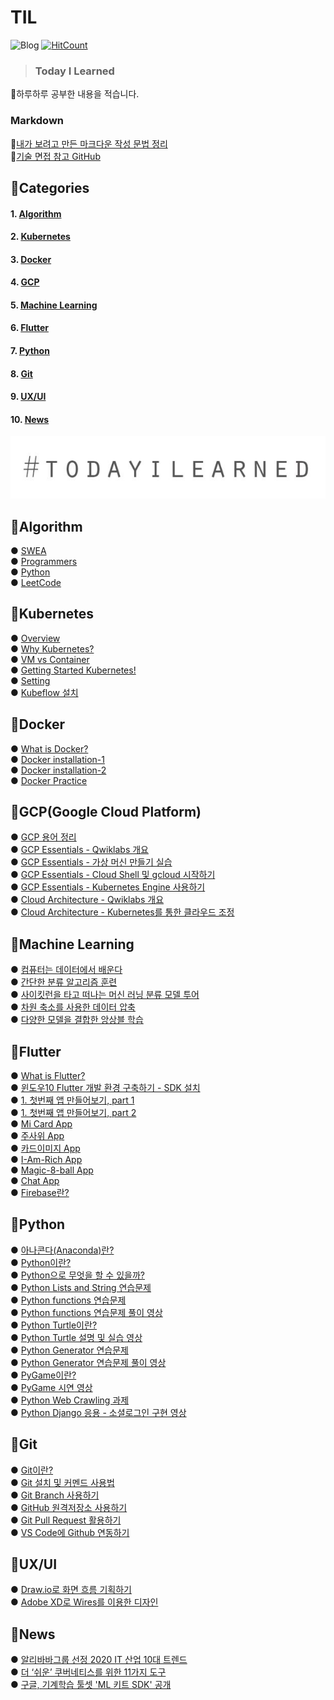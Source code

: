 
# TIL  
![Blog](https://img.shields.io/badge/Blog-jun108059.github.io-red?logo=GitHub) 
[![HitCount](http://hits.dwyl.com/jun108059/til.svg)](http://hits.dwyl.com/jun108059/til)

> ### Today I Learned
:baby_chick:하루하루 공부한 내용을 적습니다.

### Markdown
🌠[내가 보려고 만든 마크다운 작성 문법 정리](https://dev-youngjun.tistory.com/51)   
🌠[기술 면접 참고 GitHub](https://github.com/jun108059/til/blob/master/techInterview.md)   

## :open_book:Categories

#### 1. [Algorithm](#pushpinalgorithm)
#### 2. [Kubernetes](#pushpinkubernetes)  
#### 3. [Docker](#pushpindocker)  
#### 4. [GCP](#pushpingcpgoogle-cloud-platform)  
#### 5. [Machine Learning](#pushpinmachine-learning)
#### 6. [Flutter](#pushpinflutter)
#### 7. [Python](#pushpinpython)
#### 8. [Git](#pushpingit)
#### 9. [UX/UI](#pushpinuxui)
#### 10. [News](#newspapernews)

![img](kubernetes/img/til.JPG)   

## :pushpin:Algorithm
 ● [SWEA](https://github.com/jun108059/Algorithm/tree/master/SWEA)   
 ● [Programmers](https://github.com/jun108059/Algoritm/tree/master/Programmers)   
 ● [Python](https://github.com/jun108059/Algorithm/tree/master/Python)   
 ● [LeetCode](https://github.com/jun108059/Algorithm/tree/master/LeetCode/MayLeetCodingChallenge/Week1)   
   
 
## :pushpin:Kubernetes
 ● [Overview](https://github.com/jun108059/til/blob/master/kubernetes/00.Overview.md)   
 ● [Why Kubernetes?](https://github.com/jun108059/til/blob/master/kubernetes/01.WhyKubernetes.md)   
 ● [VM vs Container](https://github.com/jun108059/til/blob/master/kubernetes/02.VMvsContainer.md)   
 ● [Getting Started Kubernetes!](https://github.com/jun108059/til/blob/master/kubernetes/03.GettingStartedKubernetes.md)   
 ● [Setting](https://github.com/jun108059/til/blob/master/kubernetes/05.PCSetting.md)   
 ● [Kubeflow 설치](https://github.com/jun108059/til/blob/master/kubeflow/00.Kubeflow-Installation.md)   

## :pushpin:Docker
 ● [What is Docker?](https://github.com/jun108059/til/blob/master/docker/00.WhatIsDocker.md)  
 ● [Docker installation-1](https://github.com/jun108059/til/blob/master/docker/01.Docker-installation.md)  
 ● [Docker installation-2](https://github.com/jun108059/til/blob/master/docker/02.Docker-installation-2.md)  
 ● [Docker Practice](https://github.com/jun108059/til/blob/master/docker/03.Docker-Practice.md)  

## :pushpin:GCP(Google Cloud Platform)
 ● [GCP 용어 정리](https://dev-youngjun.tistory.com/28)  
 ● [GCP Essentials - Qwiklabs 개요](https://github.com/jun108059/til/blob/master/docker/00.WhatIsDocker.md)   
 ● [GCP Essentials - 가상 머신 만들기 실습](https://github.com/jun108059/til/blob/master/docker/01.Docker-installation.md)  
 ● [GCP Essentials - Cloud Shell 및 gcloud 시작하기](https://github.com/jun108059/til/blob/master/GCP/03.GCP-Essentials-CloudShell%2Bgcloud.md)   
 ● [GCP Essentials - Kubernetes Engine 사용하기](https://dev-youngjun.tistory.com/40)   
 ● [Cloud Architecture - Qwiklabs 개요](https://dev-youngjun.tistory.com/48)    
 ● [Cloud Architecture - Kubernetes를 통한 클라우드 조정](https://dev-youngjun.tistory.com/49)    


## :pushpin:Machine Learning
 ● [컴퓨터는 데이터에서 배운다](https://github.com/jun108059/til/blob/master/machine-learning/01.%EC%BB%B4%ED%93%A8%ED%84%B0%EB%8A%94-%EB%8D%B0%EC%9D%B4%ED%84%B0%EC%97%90%EC%84%9C-%EB%B0%B0%EC%9A%B4%EB%8B%A4.md)   
 ● [간단한 분류 알고리즘 훈련](https://github.com/jun108059/til/blob/master/machine-learning/02.%EA%B0%84%EB%8B%A8%ED%95%9C-%EB%B6%84%EB%A5%98-%EC%95%8C%EA%B3%A0%EB%A6%AC%EC%A6%98-%ED%9B%88%EB%A0%A8.md)   
 ● [사이킷런을 타고 떠나는 머신 러닝 분류 모델 투어](https://github.com/jun108059/til/blob/master/machine-learning/04.%EC%A2%8B%EC%9D%80-%ED%9B%88%EB%A0%A8-%EC%84%B8%ED%8A%B8-%EB%A7%8C%EB%93%A4%EA%B8%B0:%EB%8D%B0%EC%9D%B4%ED%84%B0-%EC%A0%84%EC%B2%98%EB%A6%AC.md)  
 ● [차원 축소를 사용한 데이터 압축](https://github.com/jun108059/til/blob/master/machine-learning/05.%EC%B0%A8%EC%9B%90-%EC%B6%95%EC%86%8C%EB%A5%BC-%EC%82%AC%EC%9A%A9%ED%95%9C-%EB%8D%B0%EC%9D%B4%ED%84%B0-%EC%95%95%EC%B6%95.md)  
 ● [다양한 모델을 결합한 앙상블 학습](https://github.com/jun108059/til/blob/master/machine-learning/07.%EB%8B%A4%EC%96%91%ED%95%9C-%EB%AA%A8%EB%8D%B8%EC%9D%84-%EA%B2%B0%ED%95%A9%ED%95%9C-%EC%95%99%EC%83%81%EB%B8%94-%ED%95%99%EC%8A%B5.md)


## :pushpin:Flutter
 ● [What is Flutter?](https://github.com/jun108059/til/blob/master/flutter/What-is-Flutter%3F.md)   
 ● [윈도우10 Flutter 개발 환경 구축하기 - SDK 설치](https://github.com/jun108059/til/blob/master/flutter/Flutter_Dev_Env_Windows10.md)   
 ● [1. 첫번째 앱 만들어보기, part 1](https://github.com/jun108059/til/blob/master/flutter/docs-flutter-1.md)   
 ● [1. 첫번째 앱 만들어보기, part 2](https://github.com/jun108059/til/blob/master/flutter/docs-flutter-2.md)   
 ● [Mi Card App](https://github.com/jun108059/mi_card_flutter)  
 ● [주사위 App](https://github.com/jun108059/dsc_flutter_app/tree/master/dicee-flutter)   
 ● [카드이미지 App](https://github.com/jun108059/dsc_flutter_app/tree/master/StoryAppUI)   
 ● [I-Am-Rich App](https://github.com/jun108059/dsc_flutter_app/tree/master/i_am_rich)   
 ● [Magic-8-ball App](https://github.com/jun108059/dsc_flutter_app/tree/master/magic_8ball)  
 ● [Chat App](https://github.com/jun108059/dsc_flutter_app/tree/master/chat_app_firebase)   
 ● [Firebase란?](https://github.com/jun108059/til/blob/master/flutter/Firebase.md)
 
## :pushpin:Python  
 ● [아나콘다(Anaconda)란?](https://github.com/jun108059/til/blob/master/python/%EC%95%84%EB%82%98%EC%BD%98%EB%8B%A4%EB%9E%80%3F.md)   
 ● [Python이란?](https://github.com/jun108059/til/blob/master/python/Python%EC%9D%B4%EB%9E%80%3F.md)   
 ● [Python으로 무엇을 할 수 있을까?](https://github.com/jun108059/til/blob/master/python/What-can-I-do-with-python.md)  
 ● [Python Lists and String 연습문제](https://github.com/jun108059/til/blob/master/python/ListsAndString.py)  
 ● [Python functions 연습문제](https://github.com/jun108059/til/blob/master/python/EX3_functions.ipynb)   
 ● [Python functions 연습문제 풀이 영상](https://youtu.be/P4Db2eZ71Iw)  
 ● [Python Turtle이란?](https://youtu.be/MQNVdEqcdRQ)  
 ● [Python Turtle 설명 및 실습 영상](https://youtu.be/MQNVdEqcdRQ)  
 ● [Python Generator 연습문제](https://github.com/jun108059/til/blob/master/python/Ex6-generator.ipynb)   
 ● [Python Generator 연습문제 풀이 영상](https://www.youtube.com/watch?v=D6IGf8Db00E)   
 ● [PyGame이란?](https://github.com/jun108059/til/blob/master/python/PyGame.pdf)   
 ● [PyGame 시연 영상](https://www.youtube.com/watch?v=EpOXZ7xjKxI)   
 ● [Python Web Crawling 과제](https://github.com/jun108059/til/blob/master/python/Web-crawling.ipynb)   
 ● [Python Django 응용 - 소셜로그인 구현 영상](https://www.youtube.com/watch?v=2oTtswFyE0g&t=1306s)   
 

## :pushpin:Git
 ● [Git이란?](https://dev-youngjun.tistory.com/43)  
 ● [Git 설치 및 커멘드 사용법](https://dev-youngjun.tistory.com/44)  
 ● [Git Branch 사용하기](https://dev-youngjun.tistory.com/45)   
 ● [GitHub 원격저장소 사용하기](https://dev-youngjun.tistory.com/46)  
 ● [Git Pull Request 활용하기](https://dev-youngjun.tistory.com/47)  
 ● [VS Code에 Github 연동하기](https://dev-youngjun.tistory.com/7)  

## :pushpin:UX/UI
 ● [Draw.io로 화면 흐름 기획하기](https://github.com/jun108059/til/blob/master/UX%26UI/01.DrawIO-Screen-Flow-Design.md)  
 ● [Adobe XD로 Wires를 이용한 디자인](https://github.com/jun108059/til/blob/master/UX%26UI/02.AdobeXD-Wires-Design.md)  


## :newspaper:News
 ● [알리바바그룹 선정 2020 IT 산업 10대 트렌드](https://github.com/jun108059/til/blob/master/news/01.2020-Industry-trends.md)   
 ● [더 ‘쉬운’ 쿠버네티스를 위한 11가지 도구](https://github.com/jun108059/til/blob/master/news/02.%EB%8D%94_%EC%89%AC%EC%9A%B4_%EC%BF%A0%EB%B2%84%EB%84%A4%ED%8B%B0%EC%8A%A4_%EB%8F%84%EA%B5%AC.md)    
 ● [구글, 기계학습 툴셋 'ML 키트 SDK' 공개](http://www.aitimes.com/news/articleView.html?idxno=129774)    
